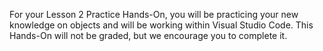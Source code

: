 For your Lesson 2 Practice Hands-On, you will be practicing your new knowledge on objects and will be working within Visual Studio Code. This Hands-On will not be graded, but we encourage you to complete it.